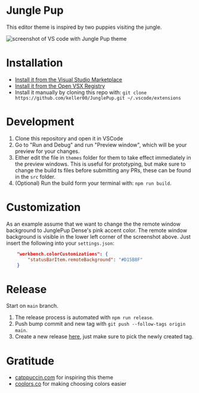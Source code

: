 # Jungle Pup
This editor theme is inspired by two puppies visiting the jungle.

![screenshot of VS code with Jungle Pup theme](https://user-images.githubusercontent.com/8452750/162604541-f4c93bb9-b116-42ac-ae61-d687e73e332e.jpg)

# Installation
* [Install it from the Visual Studio Marketplace](https://marketplace.visualstudio.com/items?itemName=keller00.junglepup)
* [Install it from the Open VSX Registry](https://open-vsx.org/extension/keller00/junglepup)
* Install it manually by cloning this repo with: `git clone https://github.com/keller00/JunglePup.git ~/.vscode/extensions`

# Development
1. Clone this repository and open it in VSCode
2. Go to "Run and Debug" and run "Preview window", which will be your preview for your changes.
3. Either edit the file in `themes` folder for them to take effect immediately in the preview windows. This is useful for prototyping, but make sure to change the build ts files before submitting any PRs, these can be found in the `src` folder.
4. (Optional) Run the build form your terminal with: `npm run build`.

# Customization

As an example assume that we want to change the the remote window background to JunglePup Dense's pink accent color.
The remote window background is visible in the lower left corner of the screenshot above.
Just insert the following into your `settings.json`:

```json
    "workbench.colorCustomizations": {
        "statusBarItem.remoteBackground": "#D15B8F"
    }
```

# Release
Start on `main` branch.
1. The release process is automated with `npm run release`.
2. Push bump commit and new tag with `git push --follow-tags origin main`.
3. Create a new release [here](https://github.com/keller00/JunglePup/releases/new), just make sure to pick the newly created tag.

# Gratitude

* [catppuccin.com](https://catppuccin.com/) for inspiring this theme
* [coolors.co](https://coolors.co/) for making choosing colors easier
